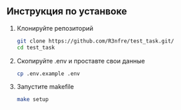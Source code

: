 ## Инструкция по устанвоке

1. Клонируйте репозиторий
   ```bash
   git clone https://github.com/R3nfre/test_task.git/
   cd test_task
   ```

2. Скопируйте .env и проставте свои данные 
   ```bash
   cp .env.example .env
    ```
2. Запустите makefile
   ```bash
   make setup
   ```
